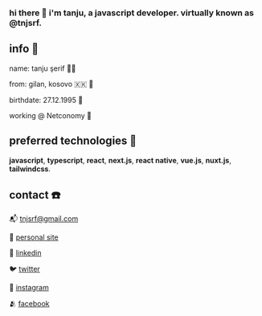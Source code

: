 ### hi there 👋 i'm tanju, a javascript developer. virtually known as @tnjsrf.


## info 🧍

name: tanju şerif 🙋‍♂️

from: gilan, kosovo 🇽🇰 🤟

birthdate: 27.12.1995 🎂

working @ Netconomy :gem:


## preferred technologies 🚀

**javascript**, **typescript**, **react**, **next.js**, **react native**, **vue.js**, **nuxt.js**, **tailwindcss**.

## contact ☎️

📬 [tnjsrf@gmail.com](mailto:tnjsrf@gmail.com)

🤵 [personal site](https://www.tnjsrf.com)

📖 [linkedin](https://www.linkedin.com/in/tnjsrf)

🐦 [twitter](https://www.twitter.com/tnjsrf)

📸 [instagram](https://www.instagram.com/tnjsrf)

🫂 [facebook](https://www.facebook.com/tnjsrf)


